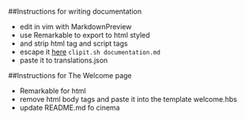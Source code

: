 ##Instructions for writing documentation 

- edit in vim with MarkdownPreview
- use Remarkable to export to html styled 
- and strip html tag and script tags
- escape it [here](https://www.freeformatter.com/json-escape.html#ad-output) ```clipit.sh documentation.md```
- paste it to translations.json

##Instructions for The Welcome page

- Remarkable for html 
- remove html body tags and paste it into the template welcome.hbs
- update README.md fo cinema
